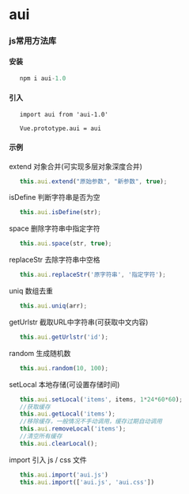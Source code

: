 # aui

### js常用方法库

#### 安装

```javascript
   npm i aui-1.0
```

#### 引入
   
   ```javascrilt
      import aui from 'aui-1.0'
       
      Vue.prototype.aui = aui
   ```

#### 示例

extend 对象合并(可实现多层对象深度合并)
   ```javascript
      this.aui.extend("原始参数", "新参数", true);
   ```
isDefine 判断字符串是否为空
   ```javascript
      this.aui.isDefine(str);
   ```
space 删除字符串中指定字符
   ```javascript
      this.aui.space(str, true);
   ```
replaceStr 去除字符串中空格
   ```javascript
      this.aui.replaceStr('原字符串', '指定字符');
   ```
uniq 数组去重
   ```javascript
      this.aui.uniq(arr);
   ```
getUrlstr 截取URL中字符串(可获取中文内容)
   ```javascript
      this.aui.getUrlstr('id');
   ```
random 生成随机数
   ```javascript
      this.aui.random(10, 100);
   ```
setLocal 本地存储(可设置存储时间)
   ```javascript
      this.aui.setLocal('items', items, 1*24*60*60);
      //获取缓存
      this.aui.getLocal('items');
      //移除缓存，一般情况不手动调用，缓存过期自动调用
      this.aui.removeLocal('items');
      //清空所有缓存
      this.aui.clearLocal();
   ```
import 引入 js / css 文件
   ```javascript
      this.aui.import('aui.js')
      this.aui.import(['aui.js', 'aui.css'])
   ```